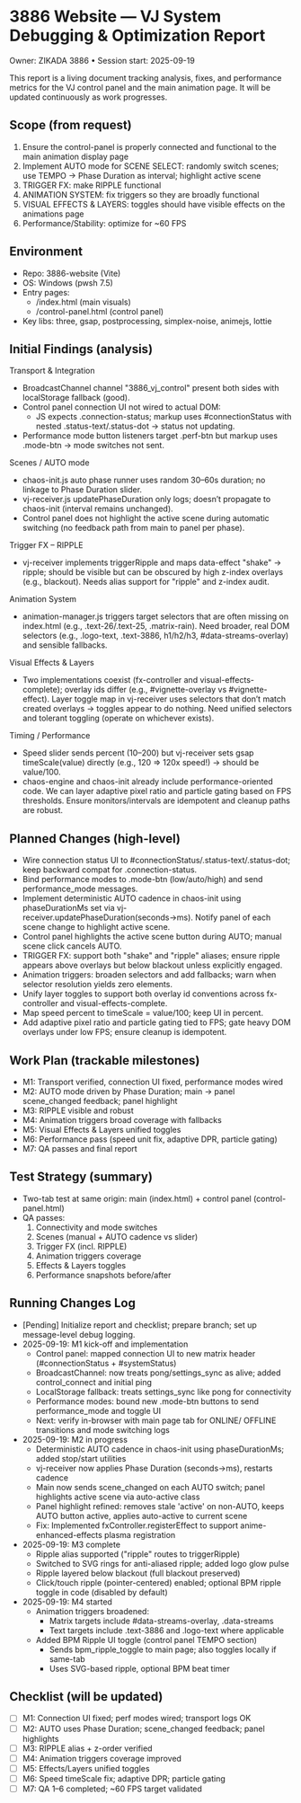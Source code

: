 # 3886 Website — VJ System Debugging & Optimization Report

Owner: ZIKADA 3886 • Session start: 2025-09-19

This report is a living document tracking analysis, fixes, and performance metrics for the VJ control panel and the main animation page. It will be updated continuously as work progresses.

## Scope (from request)
1) Ensure the control-panel is properly connected and functional to the main animation display page
2) Implement AUTO mode for SCENE SELECT: randomly switch scenes; use TEMPO → Phase Duration as interval; highlight active scene
3) TRIGGER FX: make RIPPLE functional
4) ANIMATION SYSTEM: fix triggers so they are broadly functional
5) VISUAL EFFECTS & LAYERS: toggles should have visible effects on the animations page
6) Performance/Stability: optimize for ~60 FPS

## Environment
- Repo: 3886-website (Vite)
- OS: Windows (pwsh 7.5)
- Entry pages:
  - /index.html (main visuals)
  - /control-panel.html (control panel)
- Key libs: three, gsap, postprocessing, simplex-noise, animejs, lottie

## Initial Findings (analysis)

Transport & Integration
- BroadcastChannel channel "3886_vj_control" present both sides with localStorage fallback (good).
- Control panel connection UI not wired to actual DOM:
  - JS expects .connection-status; markup uses #connectionStatus with nested .status-text/.status-dot → status not updating.
- Performance mode button listeners target .perf-btn but markup uses .mode-btn → mode switches not sent.

Scenes / AUTO mode
- chaos-init.js auto phase runner uses random 30–60s duration; no linkage to Phase Duration slider.
- vj-receiver.js updatePhaseDuration only logs; doesn’t propagate to chaos-init (interval remains unchanged).
- Control panel does not highlight the active scene during automatic switching (no feedback path from main to panel per phase).

Trigger FX – RIPPLE
- vj-receiver implements triggerRipple and maps data-effect "shake" → ripple; should be visible but can be obscured by high z-index overlays (e.g., blackout). Needs alias support for "ripple" and z-index audit.

Animation System
- animation-manager.js triggers target selectors that are often missing on index.html (e.g., .text-26/.text-25, .matrix-rain). Need broader, real DOM selectors (e.g., .logo-text, .text-3886, h1/h2/h3, #data-streams-overlay) and sensible fallbacks.

Visual Effects & Layers
- Two implementations coexist (fx-controller and visual-effects-complete); overlay ids differ (e.g., #vignette-overlay vs #vignette-effect). Layer toggle map in vj-receiver uses selectors that don’t match created overlays → toggles appear to do nothing. Need unified selectors and tolerant toggling (operate on whichever exists).

Timing / Performance
- Speed slider sends percent (10–200) but vj-receiver sets gsap timeScale(value) directly (e.g., 120 ⇒ 120x speed!) → should be value/100.
- chaos-engine and chaos-init already include performance-oriented code. We can layer adaptive pixel ratio and particle gating based on FPS thresholds. Ensure monitors/intervals are idempotent and cleanup paths are robust.

## Planned Changes (high-level)
- Wire connection status UI to #connectionStatus/.status-text/.status-dot; keep backward compat for .connection-status.
- Bind performance modes to .mode-btn (low/auto/high) and send performance_mode messages.
- Implement deterministic AUTO cadence in chaos-init using phaseDurationMs set via vj-receiver.updatePhaseDuration(seconds→ms). Notify panel of each scene change to highlight active scene.
- Control panel highlights the active scene button during AUTO; manual scene click cancels AUTO.
- TRIGGER FX: support both "shake" and "ripple" aliases; ensure ripple appears above overlays but below blackout unless explicitly engaged.
- Animation triggers: broaden selectors and add fallbacks; warn when selector resolution yields zero elements.
- Unify layer toggles to support both overlay id conventions across fx-controller and visual-effects-complete.
- Map speed percent to timeScale = value/100; keep UI in percent.
- Add adaptive pixel ratio and particle gating tied to FPS; gate heavy DOM overlays under low FPS; ensure cleanup is idempotent.

## Work Plan (trackable milestones)
- M1: Transport verified, connection UI fixed, performance modes wired
- M2: AUTO mode driven by Phase Duration; main → panel scene_changed feedback; panel highlight
- M3: RIPPLE visible and robust
- M4: Animation triggers broad coverage with fallbacks
- M5: Visual Effects & Layers unified toggles
- M6: Performance pass (speed unit fix, adaptive DPR, particle gating)
- M7: QA passes and final report

## Test Strategy (summary)
- Two-tab test at same origin: main (index.html) + control panel (control-panel.html)
- QA passes:
  1) Connectivity and mode switches
  2) Scenes (manual + AUTO cadence vs slider)
  3) Trigger FX (incl. RIPPLE)
  4) Animation triggers coverage
  5) Effects & Layers toggles
  6) Performance snapshots before/after

## Running Changes Log
- [Pending] Initialize report and checklist; prepare branch; set up message-level debug logging.
- 2025-09-19: M1 kick-off and implementation
  - Control panel: mapped connection UI to new matrix header (#connectionStatus + #systemStatus)
  - BroadcastChannel: now treats pong/settings_sync as alive; added control_connect and initial ping
  - LocalStorage fallback: treats settings_sync like pong for connectivity
  - Performance modes: bound new .mode-btn buttons to send performance_mode and toggle UI
  - Next: verify in-browser with main page tab for ONLINE/ OFFLINE transitions and mode switching logs
- 2025-09-19: M2 in progress
  - Deterministic AUTO cadence in chaos-init using phaseDurationMs; added stop/start utilities
  - vj-receiver now applies Phase Duration (seconds→ms), restarts cadence
  - Main now sends scene_changed on each AUTO switch; panel highlights active scene via auto-active class
  - Panel highlight refined: removes stale 'active' on non-AUTO, keeps AUTO button active, applies auto-active to current scene
  - Fix: Implemented fxController.registerEffect to support anime-enhanced-effects plasma registration
- 2025-09-19: M3 complete
  - Ripple alias supported ("ripple" routes to triggerRipple)
  - Switched to SVG rings for anti-aliased ripple; added logo glow pulse
  - Ripple layered below blackout (full blackout preserved)
  - Click/touch ripple (pointer-centered) enabled; optional BPM ripple toggle in code (disabled by default)
- 2025-09-19: M4 started
  - Animation triggers broadened:
    - Matrix targets include #data-streams-overlay, .data-streams
    - Text targets include .text-3886 and .logo-text where applicable
  - Added BPM Ripple UI toggle (control panel TEMPO section)
    - Sends bpm_ripple_toggle to main page; also toggles locally if same-tab
    - Uses SVG-based ripple, optional BPM beat timer

## Checklist (will be updated)
- [ ] M1: Connection UI fixed; perf modes wired; transport logs OK
- [ ] M2: AUTO uses Phase Duration; scene_changed feedback; panel highlights
- [ ] M3: RIPPLE alias + z-order verified
- [ ] M4: Animation triggers coverage improved
- [ ] M5: Effects/Layers unified toggles
- [ ] M6: Speed timeScale fix; adaptive DPR; particle gating
- [ ] M7: QA 1–6 completed; ~60 FPS target validated
